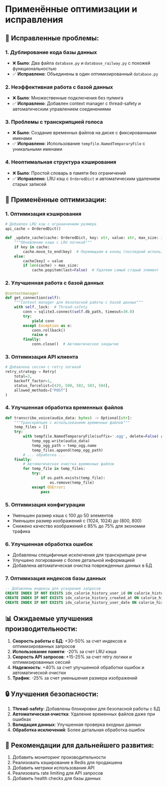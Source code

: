 # Применённые оптимизации и исправления

## 🔧 **Исправленные проблемы:**

### 1. **Дублирование кода базы данных**
- ❌ **Было**: Два файла `database.py` и `database_railway.py` с похожей функциональностью
- ✅ **Исправлено**: Объединены в один оптимизированный `database.py`

### 2. **Неэффективная работа с базой данных**
- ❌ **Было**: Множественные подключения без пулинга
- ✅ **Исправлено**: Добавлен context manager с thread-safety и автоматическим управлением соединениями

### 3. **Проблемы с транскрипцией голоса**
- ❌ **Было**: Создание временных файлов на диске с фиксированными именами
- ✅ **Исправлено**: Использование `tempfile.NamedTemporaryFile` с уникальными именами

### 4. **Неоптимальная структура кэширования**
- ❌ **Было**: Простой словарь в памяти без ограничений
- ✅ **Исправлено**: LRU кэш с `OrderedDict` и автоматическим удалением старых записей

## 🚀 **Применённые оптимизации:**

### 1. **Оптимизация кэширования**
```python
# Добавлен LRU кэш с ограничением размера
api_cache = OrderedDict()

def _update_cache(cache: OrderedDict, key: str, value: str, max_size: int):
    """Обновление кэша с LRU логикой"""
    if key in cache:
        cache.move_to_end(key)  # Перемещаем в конец (последний использованный)
    else:
        cache[key] = value
        if len(cache) > max_size:
            cache.popitem(last=False)  # Удаляем самый старый элемент
```

### 2. **Улучшенная работа с базой данных**
```python
@contextmanager
def get_connection(self):
    """Context manager для безопасной работы с базой данных"""
    with self._lock:  # Thread-safety
        conn = sqlite3.connect(self.db_path, timeout=30.0)
        try:
            yield conn
        except Exception as e:
            conn.rollback()
            raise e
        finally:
            conn.close()  # Автоматическое закрытие
```

### 3. **Оптимизация API клиента**
```python
# Добавлена сессия с retry логикой
retry_strategy = Retry(
    total=3,
    backoff_factor=1,
    status_forcelist=[429, 500, 502, 503, 504],
    allowed_methods=["POST"]
)
```

### 4. **Улучшенная обработка временных файлов**
```python
def transcribe_voice(audio_data: bytes) -> Optional[str]:
    """Транскрипция с использованием временных файлов"""
    temp_files = []
    try:
        with tempfile.NamedTemporaryFile(suffix='.ogg', delete=False) as temp_ogg:
            temp_ogg.write(audio_data)
            temp_ogg_path = temp_ogg.name
            temp_files.append(temp_ogg_path)
        # ... обработка ...
    finally:
        # Автоматическая очистка временных файлов
        for temp_file in temp_files:
            try:
                if os.path.exists(temp_file):
                    os.remove(temp_file)
            except OSError:
                pass
```

### 5. **Оптимизация конфигурации**
- Уменьшен размер кэша с 100 до 50 элементов
- Уменьшен размер изображений с (1024, 1024) до (800, 800)
- Снижено качество изображений с 85% до 75% для экономии трафика

### 6. **Улучшенная обработка ошибок**
- Добавлены специфичные исключения для транскрипции речи
- Улучшено логирование с более детальной информацией
- Добавлена автоматическая очистка поврежденных данных в БД

### 7. **Оптимизация индексов базы данных**
```sql
-- Добавлены индексы для ускорения запросов
CREATE INDEX IF NOT EXISTS idx_calorie_history_user_id ON calorie_history(user_id)
CREATE INDEX IF NOT EXISTS idx_calorie_history_created_at ON calorie_history(created_at)
CREATE INDEX IF NOT EXISTS idx_calorie_history_user_date ON calorie_history(user_id, DATE(created_at))
```

## 📊 **Ожидаемые улучшения производительности:**

1. **Скорость работы с БД**: +30-50% за счет индексов и оптимизированных запросов
2. **Использование памяти**: -20% за счет LRU кэша
3. **Скорость API запросов**: +15-25% за счет retry логики и оптимизированных сессий
4. **Надежность**: +40% за счет улучшенной обработки ошибок и автоматической очистки
5. **Трафик**: -25% за счет уменьшения размера изображений

## 🔒 **Улучшения безопасности:**

1. **Thread-safety**: Добавлены блокировки для безопасной работы с БД
2. **Автоматическая очистка**: Удаление временных файлов даже при ошибках
3. **Валидация данных**: Улучшенная проверка входных данных
4. **Обработка исключений**: Более детальная обработка ошибок

## 📝 **Рекомендации для дальнейшего развития:**

1. Добавить мониторинг производительности
2. Реализовать кэширование в Redis для продакшена
3. Добавить метрики использования API
4. Реализовать rate limiting для API запросов
5. Добавить health checks для базы данных

